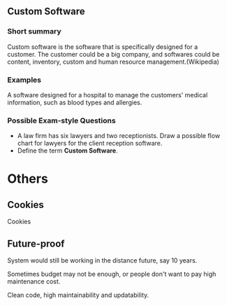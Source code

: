 ## Custom Software

### Short summary
Custom software is the software that is specifically designed for a customer. The customer could be a big company, and softwares could be content, inventory, custom and human resource management.(Wikipedia)

### Examples
A software designed for a hospital to manage the customers' medical information, such as blood types and allergies.

### Possible Exam-style Questions
* A law firm has six lawyers and two receptionists. Draw a possible flow chart for lawyers for the client reception software.
* Define the term **Custom Software**.

# Others

## Cookies
Cookies

## Future-proof
System would still be working in the distance future, say 10 years.

Sometimes budget may not be enough, or people don't want to pay high maintenance cost.

Clean code, high maintainability and updatability.
